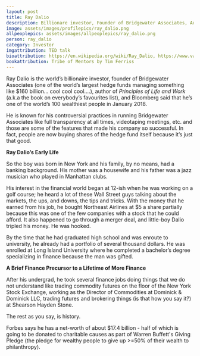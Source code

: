 ```yaml
---
layout: post
title: Ray Dalio
description: Billionare investor, Founder of Bridgewater Associates, Author of Principles
image: assets/images/profilepics/ray_dalio.png
allpeoplepics: assets/images/allpeoplepics/ray_dalio.png
person: ray_dalio
category: Investor
imgattribution: TED talk
bioattribution: https://en.wikipedia.org/wiki/Ray_Dalio, https://www.valuewalk.com/ray-dalio-bridgewater/, https://www.newyorker.com/magazine/2011/07/25/mastering-the-machine 
bookattribution: Tribe of Mentors by Tim Ferriss
---
```


Ray Dalio is the world’s billionaire investor, founder of Bridgewater Associates (one of the world’s largest hedge funds managing something like $160 billion… cool cool cool….), author of <i>Principles of Life and Work</i> (a.k.a the book on everybody’s favourites list), and Bloomberg said that he’s one of the world’s 100 wealthiest people in January 2018. 

He is known for his controversial practices in running Bridgewater Associates like full transparency at all times, videotaping meetings, etc. and those are some of the features that made his company so successful. In fact, people are now buying shares of the hedge fund itself because it’s just that good. 

<b>Ray Dalio’s Early Life</b>

So the boy was born in New York and his family, by no means, had a banking background. His mother was a housewife and his father was a jazz musician who played in Manhattan clubs. 

His interest in the financial world began at 12-ish when he was working on a golf course; he heard a lot of these Wall Street guys talking about the markets, the ups, and downs, the tips and tricks. With the money that he earned from his job, he bought Northeast Airlines at $5 a share partially because this was one of the few companies with a stock that he could afford. It also happened to go through a merger deal, and little-boy Dalio tripled his money. He was hooked. 

By the time that he had graduated high school and was enroute to university, he already had a portfolio of several thousand dollars. He was enrolled at Long Island University where he completed a bachelor’s degree specializing in finance because the man was gifted. 

<b>A Brief Finance Precursor to a Lifetime of More Finance</b>

After his undergrad, he took several finance jobs doing things that we do not understand like trading commodity futures on the floor of the New York Stock Exchange, working as the Director of Commodities at Dominick & Dominick LLC, trading futures and brokering things (is that how you say it?) at Shearson Hayden Stone.

The rest as you say, is history. 

Forbes says he has a net-worth of about $17.4 billion - half of which is going to be donated to charitable causes as part of Warren Buffett's Giving Pledge (the pledge for wealthy people to give up >=50% of their wealth to philanthropy). 








